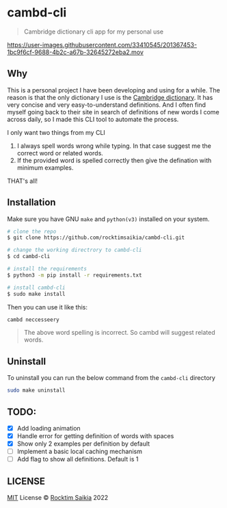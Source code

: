 # cambd-cli

> Cambridge dictionary cli app for my personal use

https://user-images.githubusercontent.com/33410545/201367453-1bc9f6cf-9688-4b2c-a67b-32645272eba2.mov

## Why

This is a personal project I have been developing and using for a while. The reason is that the only dictionary I use is the [Cambridge dictionary](https://dictionary.cambridge.org/). It has very concise and very easy-to-understand definitions. And I often find myself going back to their site in search of definitions of new words I come across daily, so I made this CLI tool to automate the process.

I only want two things from my CLI

1. I always spell words wrong while typing. In that case suggest me the correct word or related words.
2. If the provided word is spelled correctly then give the defination with minimum examples.

THAT's all!

## Installation

Make sure you have GNU `make` and `python(v3)` installed on your system.

```sh
# clone the repo
$ git clone https://github.com/rocktimsaikia/cambd-cli.git

# change the working directrory to cambd-cli
$ cd cambd-cli

# install the requirements
$ python3 -m pip install -r requirements.txt

# install cambd-cli
$ sudo make install

```

Then you can use it like this:

```sh
cambd neccesseery
```

> The above word spelling is incorrect. So cambd will suggest related words.

## Uninstall

To uninstall you can run the below command from the `cambd-cli` directory

```sh
sudo make uninstall
```

## TODO:

- [x] Add loading animation
- [x] Handle error for getting definition of words with spaces
- [x] Show only 2 examples per definition by default
- [ ] Implement a basic local caching mechanism
- [ ] Add flag to show all definitions. Default is 1

## LICENSE

[MIT](./LICENSE) License &copy; [Rocktim Saikia](https://rocktimsaikia.com) 2022
